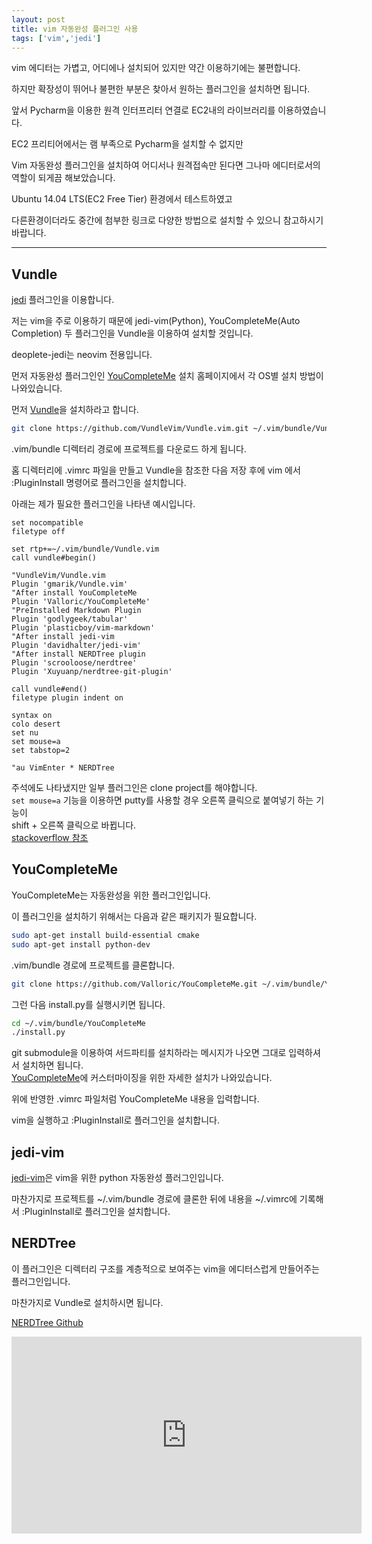 ```yaml
---
layout: post
title: vim 자동완성 플러그인 사용
tags: ['vim','jedi']
---
```


vim 에디터는 가볍고, 어디에나 설치되어 있지만 약간 이용하기에는 불편합니다.

하지만 확장성이 뛰어나 불편한 부분은 찾아서 원하는 플러그인을 설치하면 됩니다.

앞서 Pycharm을 이용한 원격 인터프리터 연결로 EC2내의 라이브러리를 이용하였습니다.

EC2 프리티어에서는 램 부족으로 Pycharm을 설치할 수 없지만

Vim 자동완성 플러그인을 설치하여 어디서나 원격접속만 된다면 그나마 에디터로서의 역할이 되게끔 해보았습니다.

Ubuntu 14.04 LTS(EC2 Free Tier) 환경에서 테스트하였고

다른환경이더라도 중간에 첨부한 링크로 다양한 방법으로 설치할 수 있으니 참고하시기 바랍니다.

---

## Vundle

[jedi](//jedi.jedidjah.ch/en/latest/docs/usage.html) 플러그인을 이용합니다.

저는 vim을 주로 이용하기 때문에 jedi-vim(Python), YouCompleteMe(Auto Completion) 두 플러그인을 Vundle을 이용하여 설치할 것입니다.

<div class='def'>
deoplete-jedi는 neovim 전용입니다.
</div>

먼저 자동완성 플러그인인 [YouCompleteMe](http://valloric.github.io/YouCompleteMe/) 설치 홈페이지에서 각 OS별 설치 방법이 나와있습니다.

먼저 [Vundle](https://github.com/VundleVim/Vundle.vim)을 설치하라고 합니다.

```bash
git clone https://github.com/VundleVim/Vundle.vim.git ~/.vim/bundle/Vundle.vim
```

.vim/bundle 디렉터리 경로에 프로젝트를 다운로드 하게 됩니다.

홈 디렉터리에 .vimrc 파일을 만들고 Vundle을 참조한 다음 저장 후에 vim 에서 :PluginInstall 명령어로 플러그인을 설치합니다.

아래는 제가 필요한 플러그인을 나타낸 예시입니다.

```vim
set nocompatible
filetype off

set rtp+=~/.vim/bundle/Vundle.vim
call vundle#begin()

"VundleVim/Vundle.vim
Plugin 'gmarik/Vundle.vim'
"After install YouCompleteMe
Plugin 'Valloric/YouCompleteMe'
"PreInstalled Markdown Plugin
Plugin 'godlygeek/tabular'
Plugin 'plasticboy/vim-markdown'
"After install jedi-vim
Plugin 'davidhalter/jedi-vim'
"After install NERDTree plugin
Plugin 'scrooloose/nerdtree'
Plugin 'Xuyuanp/nerdtree-git-plugin'

call vundle#end()
filetype plugin indent on

syntax on
colo desert
set nu
set mouse=a
set tabstop=2

"au VimEnter * NERDTree
```

<div class="def">
주석에도 나타냈지만 일부 플러그인은 clone project를 해야합니다.
</div>


<div class="warn">
<code>set mouse=a</code> 기능을 이용하면 putty를 사용할 경우 오른쪽 클릭으로 붙여넣기 하는 기능이<br>
shift + 오른쪽 클릭으로 바뀝니다.<br>
<a href='//stackoverflow.com/questions/4608161/copy-text-out-of-vim-with-set-mouse-a-enabled' target='_blank'>stackoverflow 참조</a>
</div>

## YouCompleteMe

YouCompleteMe는 자동완성을 위한 플러그인입니다.

이 플러그인을 설치하기 위해서는 다음과 같은 패키지가 필요합니다.

```bash
sudo apt-get install build-essential cmake
sudo apt-get install python-dev
```

.vim/bundle 경로에 프로젝트를 클론합니다.

```bash
git clone https://github.com/Valloric/YouCompleteMe.git ~/.vim/bundle/YouCompleteMe
```

그런 다음 install.py를 실행시키면 됩니다.

```bash
cd ~/.vim/bundle/YouCompleteMe
./install.py
```

<div class='def'>
git submodule을 이용하여 서드파티를 설치하라는 메시지가 나오면 그대로 입력하셔서 설치하면 됩니다.<br>
<a href='http://valloric.github.io/YouCompleteMe'>YouCompleteMe</a>에 커스터마이징을 위한 자세한 설치가 나와있습니다.
</div>

위에 반영한 .vimrc 파일처럼 YouCompleteMe 내용을 입력합니다.

vim을 실행하고 :PluginInstall로 플러그인을 설치합니다.


## jedi-vim

[jedi-vim](//github.com/davidhalter/jedi-vim)은 vim을 위한 python 자동완성 플러그인입니다.

마찬가지로 프로젝트를 ~/.vim/bundle 경로에 클론한 뒤에 내용을 ~/.vimrc에 기록해서 :PluginInstall로 플러그인을 설치합니다.

## NERDTree

이 플러그인은 디렉터리 구조를 계층적으로 보여주는 vim을 에디터스럽게 만들어주는 플러그인입니다.

마찬가지로 Vundle로 설치하시면 됩니다.

[NERDTree Github](//github.com/scrooloose/nerdtree)

<iframe width="560" height="315" src="https://www.youtube.com/embed/u3jLbKtzXuA" frameborder="0" allowfullscreen></iframe>

